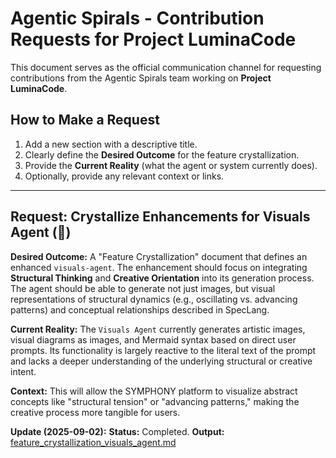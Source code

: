 # Agentic Spirals - Contribution Requests for Project LuminaCode

This document serves as the official communication channel for requesting contributions from the Agentic Spirals team working on **Project LuminaCode**.

## How to Make a Request
1.  Add a new section with a descriptive title.
2.  Clearly define the **Desired Outcome** for the feature crystallization.
3.  Provide the **Current Reality** (what the agent or system currently does).
4.  Optionally, provide any relevant context or links.

---

## Request: Crystallize Enhancements for Visuals Agent (🎨)

**Desired Outcome:**
A "Feature Crystallization" document that defines an enhanced `visuals-agent`. The enhancement should focus on integrating **Structural Thinking** and **Creative Orientation** into its generation process. The agent should be able to generate not just images, but visual representations of structural dynamics (e.g., oscillating vs. advancing patterns) and conceptual relationships described in SpecLang.

**Current Reality:**
The `Visuals Agent` currently generates artistic images, visual diagrams as images, and Mermaid syntax based on direct user prompts. Its functionality is largely reactive to the literal text of the prompt and lacks a deeper understanding of the underlying structural or creative intent.

**Context:**
This will allow the SYMPHONY platform to visualize abstract concepts like "structural tension" or "advancing patterns," making the creative process more tangible for users.

**Update (2025-09-02):**
**Status:** Completed.
**Output:** [feature_crystallization_visuals_agent.md](./feature_crystallization_visuals_agent.md)